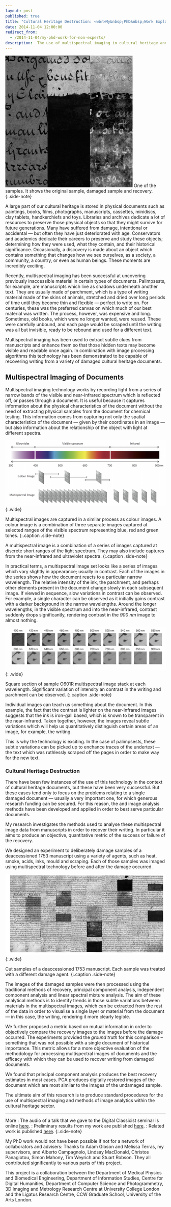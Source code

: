 ```yaml
---
layout: post
published: true
title: "Cultural Heritage Destruction: <wbr>My&nbsp;PhD&nbsp;Work Explained"
date: 2014-11-04 12:00:00
redirect_from:
  - /2014-11-04/my-phd-work-for-non-experts/
description:  The use of multispectral imaging in cultural heritage and methods of image processing to recover writing from damaged manuscripts. 
---
```



![One of the samples. It shows the original sample, damaged sample and recovery.](/images/I305R_tryptic.png)
One of the samples. It shows the original sample, damaged sample and recovery.
{:.side-note}


A large part of our cultural heritage is stored in physical documents such as paintings, books, films, photographs, manuscripts, cassettes, minidiscs, clay tablets, handkerchiefs and toys. Libraries and archives dedicate a lot of resources to preserve those physical objects so that they might survive for future generations. Many have suffered from damage, intentional or accidental — but often they have just deteriorated with age. Conservators and academics dedicate their careers to preserve and study these objects; determining how they were used, what they contain, and their historical significance. Occasionally, a discovery is made about an object which contains something that changes how we see ourselves, as a society, a community, a country, or even as human beings. These moments are incredibly exciting.

Recently, multispectral imaging has been successful at uncovering previously inaccessible material in certain types of documents. Palimpsests, for example, are manuscripts which live as shadows underneath another text. They are usually made of parchment, which is a type of writing material made of the skins of animals, stretched and dried over long periods of time until they become thin and flexible — perfect to write on. For centuries, these was the preferred canvas on which much of our best material was written. The process, however, was expensive and long. Sometimes, old books, which were no longer wanted, were reused. These were carefully unbound, and each page would be scraped until the writing was all but invisible, ready to be rebound and used for a different text. 

Multispectral imaging has been used to extract subtle clues from manuscripts and enhance them so that those hidden texts may become visible and readable once again. In combination with image processing algorithms this technology has been demonstrated to be capable of recovering writing from a variety of damaged cultural heritage documents.

## Multispectral Imaging of Documents

Multispectral imaging technology works by recording light from a series of narrow bands of the visible and near-infrared spectrum which is reflected off, or passes through a document. It is useful because it captures information about the physical characteristics of the document without the need of extracting physical samples from the document for chemical testing. This information comes from capturing not only the spatial characteristics of the document — given by their coordinates in an image — but also information about the relationship of the object with light at different spectra.

![Multispectral images are captured in a similar process as colour images. A colour image is a combination of three separate images captured at selected ranges of the visible spectrum representing  blue, red and green tones. A multispectral image is captured is a combination of a series of images captured at discrete short ranges of the light spectrum. Multispectral images may include captures from the near-infrared and ultraviolet spectra.](/images/multispectral.png)
{:.wide}

Multispectral images are captured in a similar process as colour images. A colour image is a combination of three separate images captured at selected ranges of the visible spectrum representing  blue, red and green tones. 
{:.caption .side-note}

A multispectral image is a combination of a series of images captured at discrete short ranges of the light spectrum. They may also include captures from the near-infrared and ultraviolet spectra.
{:.caption .side-note}

In practical terms, a multispectral image set looks like a series of images which vary slightly in appearance; usually in contrast. Each of the images in the series shows how the document reacts to a particular narrow wavelength. The relative intensity of the ink, the parchment, and perhaps other elements present in the document change slowly in each subsequent image. If viewed in sequence, slow variations in contrast can be observed. For example, a single character can be observed as it initially  gains contrast with a darker background in the narrow wavelengths. Around the longer wavelengths, in the visible spectrum and into the near-infrared, contrast suddenly drops significantly, rendering contrast in the *900 nm* image to almost nothing.

![Square section of sample O601R multispectral image stack at each wavelength. Significant variation of intensity an contrast in the writing and parchment can be observed.](/images/O601R_multispec.png)
{: .wide}

Square section of sample O601R multispectral image stack at each wavelength. Significant variation of intensity an contrast in the writing and parchment can be observed.
{:.caption .side-note}

Individual images can teach us something about the document. In this example, the fact that the contrast is lighter on the near-infrared images suggests that the ink is iron-gall based, which is known to be transparent in the near-infrared. Taken together, however, the images reveal subtle variations which will help us quantitatively distinguish certain areas of an image, for example, the writing. 

This is why the technology is exciting. In the case of palimpsests, these subtle variations can be picked up to enchance traces of the undertext — the text which was ruthlessly scraped off the pages in order to make way for the new text. 

### Cultural Heritage Destruction

There have been few instances of the use of this technology in the context of cultural heritage documents, but these have been very successful. But these cases tend only to focus on the problems relating to a single damaged document — usually a very important one, for which generous research funding can be secured. For this reason, the and image analysis methods have been developed and applied in order to best serve particular documents. 

My research investigates the methods used to analyse these multispectral image data from manuscripts in order to recover their writing. In particular it aims to produce an objective, quantitative metric of the success or failure of the recovery. 

We designed an experiment to deliberately damage samples of a deaccessioned 1753 manuscript using a variety of agents, such as heat, smoke, acids, inks, mould and scraping. Each of those samples was imaged using multispectral technology before and after the damage occurred. 

![Cut samples of a deaccessioned 1753 manuscript. Each sample was treated with a different damage agent.](/images/all_full_mozzaic.jpg)
{:.wide}

Cut samples of a deaccessioned 1753 manuscript. Each sample was treated with a different damage agent.
{:.caption .side-note}


The images of the damaged samples were then processed using the traditional methods of recovery, principal component analysis, independent component analysis and linear spectral mixture analysis. The aim of these analytical methods is to identify trends in those subtle variations between materials in the multispectral images, which can be extracted from the rest of the data in order to visualise a single layer or material from the document — in this case, the writing, rendering it more clearly legible.

We further proposed a metric based on mutual information in order to objectively compare the recovery images to the images before the damage occurred. The experiments provided the *ground truth* for this comparison – something that was not possible with a single document of historical importance. This metric allows for a more objective evaluation of the methodology for processing multispectral images of documents and the efficacy with which they can be used to recover writing from damaged documents.

We found that principal component analysis produces the best recovery estimates in most cases. PCA produces digitally restored images of the document which are most similar to the images of the undamaged sample.

The ultimate aim of this research is to produce standard procedures for the use of multispectral imaging and methods of image analytics within the cultural heritage sector. 



***

More
:   The audio of a talk that we gave to the Digital Classicist seminar is online [here](http://www.digitalclassicist.org/wip/wip2012-05mb.mp3).
:   Preliminary results from my work are published [here](http://web4.cs.ucl.ac.uk/staff/t.weyrich/projects/chdestruct/chdestruct.pdf).
:   Related work is published [here](http://link.springer.com/chapter/10.1007%2F978-3-642-36700-7_12).
{:.side-note}

My PhD work would not have been possible if not for a network of collaborators and advisers: Thanks to Adam Gibson and Melissa Terras, my supervisors, and Alberto Campagnolo, Lindsay MacDonald, Christos Panagiotou, Simon Mahony, Tim Weyrich and Stuart Robson. They all contributed significantly to various parts of this project. 

This project is a collaboration between the Department of Medical Physics and Biomedical Engineering, Department of Information Studies, Centre for Digital Humanities, Department of Computer Science and Photogrammetry, 3D Imaging and Metrology Research Centre at University College London and the Ligatus Research Centre, CCW Graduate School, University of the Arts London.
